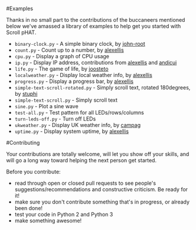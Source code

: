#Examples

Thanks in no small part to the contributions of the buccaneers mentioned below we've amassed a library of examples to help  get you started with Scroll pHAT.

* `binary-clock.py` - A simple binary clock, by [john-root](https://github.com/john-root)
* `count.py` - Count up to a number, by [alexellis](https://github.com/alexellis)
* `cpu.py` - Display a graph of CPU usage
* `ip.py` - Display IP address, contributions from [alexellis](https://github.com/alexellis) and [andicui](https://github.com/andicui)
* `life.py` - The game of life, by [joosteto](https://github.com/joosteto)
* `localweather.py` - Display local weather info, by [alexellis](https://github.com/alexellis)
* `progress.py` - Display a progress bar, by [alexellis](https://github.com/alexellis)
* `simple-text-scroll-rotated.py` - Simply scroll text, rotated 180degrees, by [stuphi](https://github.com/stuphi)
* `simple-text-scroll.py` - Simply scroll text
* `sine.py` - Plot a sine wave
* `test-all.py` - Test pattern for all LEDs/rows/columns
* `turn-leds-off.py` - Turn off LEDs
* `ukweather.py` - Display UK weather info, by [campag](https://github.com/campag)
* `uptime.py` - Display system uptime, by [alexellis](https://github.com/alexellis)

#Contributing

Your contributions are totally welcome, will let you show off your skills, and will go a long way toward helping the next person get started.

Before you contribute:

* read through open or closed pull requests to see people's suggestions/recommendations and constructive criticism. Be ready for it!
* make sure you don't contribute something that's in progress, or already been done!
* test your code in Python 2 and Python 3
* make something awesome!
